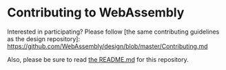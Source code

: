 # Contributing to WebAssembly

Interested in participating? Please follow
[the same contributing guidelines as the design repository]: https://github.com/WebAssembly/design/blob/master/Contributing.md

Also, please be sure to read [the README.md](README.md) for this repository.
